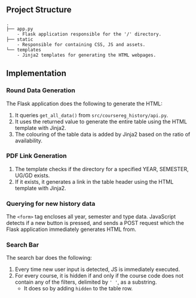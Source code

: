 ## Project Structure

```
.
├── app.py
    - Flask application responsible for the '/' directory.
├── static
    - Responsible for containing CSS, JS and assets.
└── templates
    - Jinja2 templates for generating the HTML webpages.
```

## Implementation

### Round Data Generation

The Flask application does the following to generate the HTML:

1. It queries `get_all_data()` from `src/coursereg_history/api.py`.
2. It uses the returned value to generate the entire table using the HTML template with Jinja2.
3. The colouring of the table data is added by Jinja2 based on the ratio of availability.

### PDF Link Generation

1. The template checks if the directory for a specified YEAR, SEMESTER, UG/GD exists.
2. If it exists, it generates a link in the table header using the HTML template with Jinja2.

### Querying for new history data

The `<form>` tag encloses all year, semester and type data.
JavaScript detects if a new button is pressed, and sends a POST request which the Flask application immediately generates HTML from.

### Search Bar

The search bar does the following:
1. Every time new user input is detected, JS is immediately executed.
2. For every course, it is hidden if and only if the course code does not contain any of the filters, delimited by `' '`, as a substring.
   - It does so by adding `hidden` to the table row.
